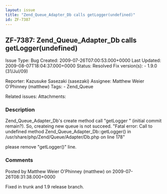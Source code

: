 ```yaml
---
layout: issue
title: "Zend_Queue_Adapter_Db calls getLogger(undefined)"
id: ZF-7387
---
```


ZF-7387: Zend\_Queue\_Adapter\_Db calls getLogger(undefined)
------------------------------------------------------------

 Issue Type: Bug Created: 2009-07-26T07:00:53.000+0000 Last Updated: 2009-08-07T18:04:37.000+0000 Status: Resolved Fix version(s): - 1.9.0 (31/Jul/09)
 
 Reporter:  Kazusuke Sasezaki (sasezaki)  Assignee:  Matthew Weier O'Phinney (matthew)  Tags: - Zend\_Queue
 
 Related issues: 
 Attachments: 
### Description

Zend\_Queue\_Adapter\_Db's create method call "getLogger " (initial commit remain?). So, createing new queue is not succeed. "Fatal error: Call to undefined method Zend\_Queue\_Adapter\_Db::getLogger() in /usr/share/php/Zend/Queue/Adapter/Db.php on line 178"

please remove "getLogger()" line.

 

 

### Comments

Posted by Matthew Weier O'Phinney (matthew) on 2009-07-26T08:31:38.000+0000

Fixed in trunk and 1.9 release branch.

 

 